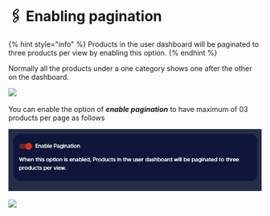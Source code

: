 # 🖇 Enabling pagination

{% hint style="info" %}
Products in the user dashboard will be paginated to three products per view by enabling this option.
{% endhint %}

Normally all the products under a one category shows one after the other on the dashboard.

![](<../.gitbook/assets/Screen\_Shot\_2022-06-22\_at\_4.19.36\_PM (1).png>)

You can enable the option of _**enable pagination**_ to have maximum of 03 products per page as follows

![](../.gitbook/assets/8.jpg)

![](<../.gitbook/assets/Screen\_Shot\_2022-06-22\_at\_4.19.43\_PM (1).png>)

